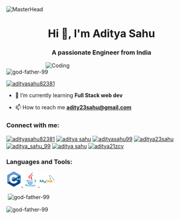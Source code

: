 ![MasterHead](https://cdn.dribbble.com/users/1233499/screenshots/3850691/web-development.gif)
<h1 align="center">Hi 👋, I'm Aditya Sahu</h1>
<h3 align="center">A passionate Engineer from India</h3>
<img align="right" alt="Coding" width="400" src="https://cdn.dribbble.com/users/1162077/screenshots/3848914/programmer.gif">

<p align="left"> <img src="https://komarev.com/ghpvc/?username=god-father-99&label=Profile%20views&color=0e75b6&style=flat" alt="god-father-99" /> </p>

<p align="left"> <a href="https://twitter.com/adityasahu82381" target="blank"><img src="https://img.shields.io/twitter/follow/adityasahu82381?logo=twitter&style=for-the-badge" alt="adityasahu82381" /></a> </p>

- 🌱 I’m currently learning **Full Stack web dev**

- 📫 How to reach me **adity23sahu@gmail.com**

<h3 align="left">Connect with me:</h3>
<p align="left">
<a href="https://twitter.com/adityasahu82381" target="blank"><img align="center" src="https://raw.githubusercontent.com/rahuldkjain/github-profile-readme-generator/master/src/images/icons/Social/twitter.svg" alt="adityasahu82381" height="30" width="40" /></a>
<a href="https://linkedin.com/in/aditya sahu" target="blank"><img align="center" src="https://raw.githubusercontent.com/rahuldkjain/github-profile-readme-generator/master/src/images/icons/Social/linked-in-alt.svg" alt="aditya sahu" height="30" width="40" /></a>
<a href="https://www.codechef.com/users/adityasahu99" target="blank"><img align="center" src="https://cdn.jsdelivr.net/npm/simple-icons@3.1.0/icons/codechef.svg" alt="adityasahu99" height="30" width="40" /></a>
<a href="https://www.hackerrank.com/aditya23sahu" target="blank"><img align="center" src="https://raw.githubusercontent.com/rahuldkjain/github-profile-readme-generator/master/src/images/icons/Social/hackerrank.svg" alt="aditya23sahu" height="30" width="40" /></a>
<a href="https://www.leetcode.com/aditya_sahu_99" target="blank"><img align="center" src="https://raw.githubusercontent.com/rahuldkjain/github-profile-readme-generator/master/src/images/icons/Social/leet-code.svg" alt="aditya_sahu_99" height="30" width="40" /></a>
<a href="https://www.hackerearth.com/aditya sahu" target="blank"><img align="center" src="https://raw.githubusercontent.com/rahuldkjain/github-profile-readme-generator/master/src/images/icons/Social/hackerearth.svg" alt="aditya sahu" height="30" width="40" /></a>
<a href="https://auth.geeksforgeeks.org/user/aditya21zcv" target="blank"><img align="center" src="https://raw.githubusercontent.com/rahuldkjain/github-profile-readme-generator/master/src/images/icons/Social/geeks-for-geeks.svg" alt="aditya21zcv" height="30" width="40" /></a>
</p>

<h3 align="left">Languages and Tools:</h3>
<p align="left"> <a href="https://www.w3schools.com/cpp/" target="_blank" rel="noreferrer"> <img src="https://raw.githubusercontent.com/devicons/devicon/master/icons/cplusplus/cplusplus-original.svg" alt="cplusplus" width="40" height="40"/> </a> <a href="https://www.java.com" target="_blank" rel="noreferrer"> <img src="https://raw.githubusercontent.com/devicons/devicon/master/icons/java/java-original.svg" alt="java" width="40" height="40"/> </a> <a href="https://www.mysql.com/" target="_blank" rel="noreferrer"> <img src="https://raw.githubusercontent.com/devicons/devicon/master/icons/mysql/mysql-original-wordmark.svg" alt="mysql" width="40" height="40"/> </a> </p>

<p>&nbsp;<img align="center" src="https://github-readme-stats.vercel.app/api?username=god-father-99&show_icons=true&theme=dark&hide_border=true&locale=en" alt="god-father-99" /></p>

<p><img align="center" src="https://github-readme-streak-stats.herokuapp.com/?user=god-father-99&theme=dark" alt="god-father-99" /></p>
